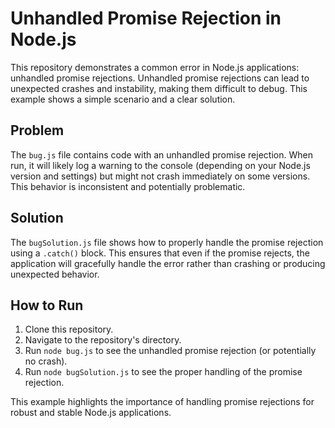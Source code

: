 # Unhandled Promise Rejection in Node.js

This repository demonstrates a common error in Node.js applications: unhandled promise rejections.  Unhandled promise rejections can lead to unexpected crashes and instability, making them difficult to debug.  This example shows a simple scenario and a clear solution.

## Problem

The `bug.js` file contains code with an unhandled promise rejection. When run, it will likely log a warning to the console (depending on your Node.js version and settings) but might not crash immediately on some versions. This behavior is inconsistent and potentially problematic.

## Solution

The `bugSolution.js` file shows how to properly handle the promise rejection using a `.catch()` block. This ensures that even if the promise rejects, the application will gracefully handle the error rather than crashing or producing unexpected behavior.

## How to Run

1. Clone this repository.
2. Navigate to the repository's directory.
3. Run `node bug.js` to see the unhandled promise rejection (or potentially no crash).
4. Run `node bugSolution.js` to see the proper handling of the promise rejection. 

This example highlights the importance of handling promise rejections for robust and stable Node.js applications.